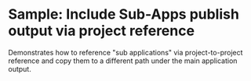# Sample: Include Sub-Apps publish output via project reference

Demonstrates how to reference "sub applications" via project-to-project reference and copy them to a different path under the main application output.
